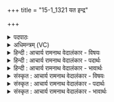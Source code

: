 +++
title = "15-1_1321 यत इन्द्र"

+++
<details><summary>पदपाठः</summary>

य꣡तः꣢꣯। इ꣣न्द्र। भ꣡या꣢꣯महे। त꣡तः꣢꣯। नः꣣। अ꣡भ꣢꣯यम्। अ। भ꣣यम्। कृ꣡धि। मघ꣢꣯वन्। श꣣ग्धि꣢। त꣡व꣢꣯। तत्। नः꣣। ऊत꣡ये꣢। वि। द्वि꣡षः꣢꣯। वि। मृ꣡धः꣢꣯। ज꣣हि। १३२१।
</details>

<details><summary>अधिमन्त्रम् (VC)</summary>

- इन्द्रः
- भर्गः प्रागाथः
- बार्हतः प्रगाथः (विषमा बृहती, समा सतोबृहती)
- मध्यमः
</details>

<details><summary>हिन्दी : आचार्य रामनाथ वेदालंकार - विषयः</summary>

प्रथम ऋचा पूर्वार्चिक २७४ क्रमाङ्क पर परमात्मा और राजा को सम्बोधित की गयी थी। यहाँ जगदीश्वर और आचार्य से प्रार्थना है।
</details>

<details><summary>हिन्दी : आचार्य रामनाथ वेदालंकार - पदार्थः</summary>

पदार्थान्वय -  हे (इन्द्र) परमैश्वर्यवान् जगदीश्वर वा विद्या के ऐश्वर्य से युक्त आचार्यवर ! हम (यतः) जिस अज्ञान,पाप,दुर्व्यसन,चोर,बाघ आदि से (भयामहे) डरते हैं,(ततः) उससे (नः) हमें (अभयम्) निर्भयता (कृधि) प्रदान करो। हे (मघवन्) निर्भयतारूप धन के धनी ! (शग्धि) हमें शक्ति दो। (तव) आपका (तत्) वह अभयदान (नः) हमारी (ऊतये) रक्षा के लिए होवे। आप (द्विषः) द्वेषवृत्तियों को (वि) विनष्ट कर दो, (मृधः) हिंसावृत्तियों को वा काम,क्रोध आदियों को (वि जहि) विनष्ट कर दो ॥१॥
</details>

<details><summary>हिन्दी : आचार्य रामनाथ वेदालंकार - भावार्थः</summary>

भावार्थ -  जैसे जगदीश्वर अपने उपासकों को निर्भय करता है,वैसे ही आचार्य को भी चाहिए कि वह विद्या पढ़ाने के साथ-साथ निर्भयता आदि गुण भी विद्यार्थियों के अन्दर उत्पन्न करे ॥१॥
</details>

<details><summary>संस्कृत : आचार्य रामनाथ वेदालंकार - विषयः</summary>

तत्र प्रथमा ऋक् पूर्वार्चिके २७४ क्रमाङ्के परमात्मानं राजानं च सम्बोधिता। अत्र जगदीश्वर आचार्यश्च प्रार्थ्यते।
</details>

<details><summary>संस्कृत : आचार्य रामनाथ वेदालंकार - पदार्थः</summary>

पदार्थान्वय -  हे (इन्द्र) परमैश्वर्यवन् जगदीश्वर विद्यैश्वर्ययुक्त आचार्यप्रवर वा ! वयम् (यतः) यस्माद् अज्ञानपापदुर्व्यसनचौरव्याघ्रादिकात् (भयामहे) त्रस्यामः (ततः) तस्मात् (नः) अस्माकम् (अभयम्) निर्भयत्वम् (कृधि) कुरु। हे (मघवन्) अभयत्वधनेन धनवन् ! (शग्धि) अस्मान् शक्तान् कुरु। (तव) त्वदीयम् (तत्) अभयदानम् (नः) अस्माकम् (ऊतये) रक्षणाय भवतु इति शेषः। त्वम् (द्विषः) द्वेषवृत्तीः द्वेषकर्तॄन् पापादीन् वा (वि) विजहि, (मृधः) हिंसावृत्तीः संग्रामकारिणः कामक्रोधादीन् वा (वि जहि) विनाशय ॥१॥
</details>

<details><summary>संस्कृत : आचार्य रामनाथ वेदालंकार - भावार्थः</summary>

भावार्थ -  यथा जगदीश्वरः स्वोपासकान् निर्भयान् करोति तथैवाचार्यो विद्याध्यापनेन साकं निर्भयतादिगुणानपि विद्यार्थिषूत्पादयेत् ॥१॥
</details>